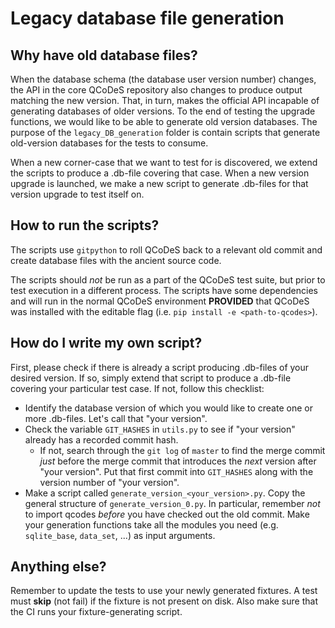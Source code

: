 # Legacy database file generation

## Why have old database files?

When the database schema (the database user version number) changes, the API in the core QCoDeS repository also changes to produce output matching the new version. That, in turn, makes the official API incapable of generating databases of older versions. To the end of testing the upgrade functions, we would like to be able to generate old version databases. The purpose of the `legacy_DB_generation` folder is contain scripts that generate old-version databases for the tests to consume.

When a new corner-case that we want to test for is discovered, we extend the scripts to produce a .db-file covering that case. When a new version upgrade is launched, we make a new script to generate .db-files for that version upgrade to test itself on.

## How to run the scripts?

The scripts use `gitpython` to roll QCoDeS back to a relevant old commit and create database files with the ancient source code.

The scripts should *not* be run as a part of the QCoDeS test suite, but prior to test execution in a different process. The scripts have some dependencies and will run in the normal QCoDeS environment **PROVIDED** that QCoDeS was installed with the editable flag (i.e. `pip install -e <path-to-qcodes>`).

## How do I write my own script?

First, please check if there is already a script producing .db-files of your desired version. If so, simply extend that script to produce a .db-file covering your particular test case. If not, follow this checklist:

 * Identify the database version of which you would like to create one or more .db-files. Let's call that "your version".
 * Check the variable `GIT_HASHES` in `utils.py` to see if "your version" already has a recorded commit hash.
   * If not, search through the `git log` of `master` to find the merge commit *just* before the merge commit that introduces the *next* version after "your version". Put that first commit into `GIT_HASHES` along with the version number of "your version".
 * Make a script called `generate_version_<your_version>.py`. Copy the general structure of `generate_version_0.py`. In particular, remember *not* to import qcodes *before* you have checked out the old commit. Make your generation functions take all the modules you need (e.g. `sqlite_base`, `data_set`, ...) as input arguments.

## Anything else?

Remember to update the tests to use your newly generated fixtures. A test must **skip** (not fail) if the fixture is not present on disk. Also make sure that the CI runs your fixture-generating script.

